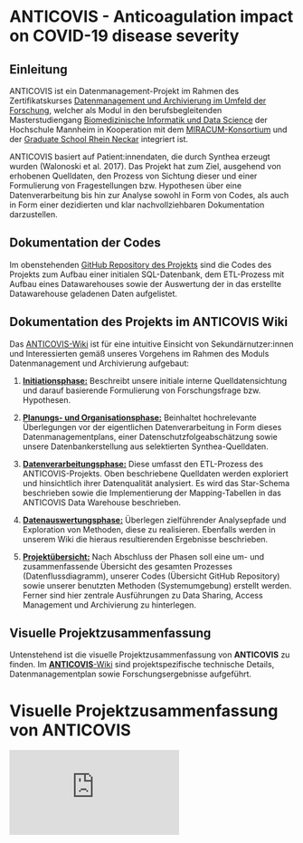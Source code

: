 #  **ANTICOVIS - Anticoagulation impact on COVID-19 disease severity**

## Einleitung

ANTICOVIS ist ein Datenmanagement-Projekt im Rahmen des Zertifikatskurses [Datenmanagement und Archivierung im Umfeld der Forschung](https://www.master-bids.hs-mannheim.de/studienangebot/datenmanagement-und-archivierung-im-umfeld-der-forschung.html), welcher als Modul in den berufsbegleitenden Masterstudiengang  [Biomedizinische Informatik und Data Science](https://www.master-bids.hs-mannheim.de/) der Hochschule Mannheim in Kooperation mit dem [MIRACUM-Konsortium](https://www.medizininformatik-initiative.de/de/konsortien/miracum) und der [Graduate School Rhein Neckar](https://gsrn.de/) integriert ist.

ANTICOVIS basiert auf Patient:innendaten, die durch Synthea erzeugt wurden (Walonoski et al. 2017). Das Projekt hat zum Ziel, ausgehend von erhobenen Quelldaten, den Prozess von Sichtung dieser und einer Formulierung von Fragestellungen bzw. Hypothesen über eine Datenverarbeitung bis hin zur Analyse sowohl in Form von Codes, als auch in Form einer dezidierten und klar nachvollziehbaren Dokumentation darzustellen.

## Dokumentation der Codes

Im obenstehenden [GitHub Repository des Projekts](https://github.com/Fuenfgeld/DMA2023TeamB) sind die Codes des Projekts zum Aufbau einer initialen SQL-Datenbank, dem ETL-Prozess mit Aufbau eines Datawarehouses sowie der Auswertung der in das erstellte Datawarehouse geladenen Daten aufgelistet.

## Dokumentation des Projekts im ANTICOVIS Wiki

Das [ANTICOVIS-Wiki](https://github.com/Fuenfgeld/DMA2023TeamB/wiki) ist für eine intuitive Einsicht von Sekundärnutzer:innen und Interessierten gemäß unseres Vorgehens im Rahmen des Moduls Datenmanagement und Archivierung aufgebaut:

1) [**Initiationsphase:**](https://github.com/Fuenfgeld/DMA2023TeamB/wiki/Initiation) Beschreibt unsere initiale interne Quelldatensichtung und darauf basierende Formulierung von Forschungsfrage bzw. Hypothesen.

2) [**Planungs- und Organisationsphase:**](https://github.com/Fuenfgeld/DMA2023TeamB/wiki/Planung-und-Organisation) Beinhaltet hochrelevante Überlegungen vor der eigentlichen Datenverarbeitung in Form dieses Datenmanagementplans, einer Datenschutzfolgeabschätzung sowie unsere Datenbankerstellung aus selektierten Synthea-Quelldaten.

3) [**Datenverarbeitungsphase:**](https://github.com/Fuenfgeld/DMA2023TeamB/wiki/Datenverarbeitung) Diese umfasst den ETL-Prozess des ANTICOVIS-Projekts. Oben beschriebene Quelldaten werden exploriert und hinsichtlich ihrer Datenqualität analysiert. Es wird das Star-Schema beschrieben sowie die Implementierung der Mapping-Tabellen in das ANTICOVIS Data Warehouse beschrieben.

4) [**Datenauswertungsphase:**](https://github.com/Fuenfgeld/DMA2023TeamB/wiki/Datenauswertung) Überlegen zielführender Analysepfade und Exploration von Methoden, diese zu realisieren. Ebenfalls werden in unserem Wiki die hieraus resultierenden Ergebnisse beschrieben.

5) [**Projektübersicht:**](https://github.com/Fuenfgeld/DMA2023TeamB/wiki/Projekt%C3%BCbersichten) Nach Abschluss der Phasen soll eine um- und zusammenfassende Übersicht des gesamten Prozesses (Datenflussdiagramm), unserer Codes (Übersicht GitHub Repository) sowie unserer benutzten Methoden (Systemumgebung) erstellt werden. Ferner sind hier zentrale Ausführungen zu Data Sharing, Access Management und Archivierung zu hinterlegen.

## Visuelle Projektzusammenfassung

Untenstehend ist die visuelle Projektzusammenfassung von **ANTICOVIS** zu finden. Im [**ANTICOVIS**-Wiki](https://github.com/Fuenfgeld/DMA2023TeamB/wiki) sind projektspezifische technische Details, Datenmanagementplan sowie Forschungsergebnisse aufgeführt.

# **Visuelle Projektzusammenfassung von ANTICOVIS**

![Projektübersicht](https://github.com/Fuenfgeld/DMA2023TeamB/blob/main/Darstellungen/Projekt%C3%BCbersicht%20ANTICOVIS.pdf)
